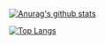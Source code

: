 [![Anurag's github stats](https://github-readme-stats.vercel.app/api?username=a2110560&theme=gruvbox)](https://github.com/a2110560/github-readme-stats)


[![Top Langs](https://github-readme-stats.vercel.app/api/top-langs/?username=a2110560&layout=compact&theme=gruvbox)](https://github.com/a2110560/github-readme-stats)

